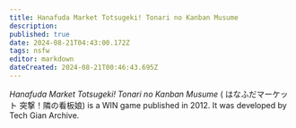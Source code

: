 ```yaml
---
title: Hanafuda Market Totsugeki! Tonari no Kanban Musume
description: 
published: true
date: 2024-08-21T04:43:00.172Z
tags: nsfw
editor: markdown
dateCreated: 2024-08-21T00:46:43.695Z
---
```


_Hanafuda Market Totsugeki! Tonari no Kanban Musume_ (<span lang='ja'>	はなふだマーケット 突撃！隣の看板娘</span>) is a WIN game published in 2012. It was developed by Tech Gian Archive.